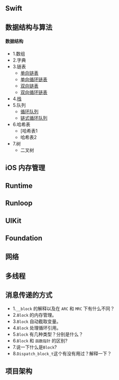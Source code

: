 

## Swift


## 数据结构与算法

#### 数据结构
- 1.数组
- 2.字典
- 3.链表
    - [单向链表](https://github.com/xiu619544553/dailyCode/blob/master/数据结构与算法/线性表_单链表/main.c)
    - [单向循环链表](https://github.com/xiu619544553/dailyCode/blob/master/数据结构与算法/线性表_单向循环链表/main.c)
    - [双向链表](https://github.com/xiu619544553/dailyCode/blob/master/数据结构与算法/线性表_双向链表/main.c)
    - [双向循环链表](https://github.com/xiu619544553/dailyCode/blob/master/数据结构与算法/线性表_双向循环链表/main.c)
- 4.[栈](https://github.com/xiu619544553/dailyCode/blob/master/数据结构与算法/栈/main.c)
- 5.队列
    - [循环队列](https://github.com/xiu619544553/dailyCode/blob/master/数据结构与算法/循环队列/main.c)
    - [链式循环队列](https://github.com/xiu619544553/dailyCode/blob/master/数据结构与算法/链式循环队列/main.c)
- 6.哈希表
    - [哈希表1
    - 哈希表2
- 7.树
    - 二叉树

## iOS 内存管理
## Runtime
## Runloop
## UIKit
## Foundation
## 网络
## 多线程
## 消息传递的方式
- 1.`__block` 的解释以及在 `ARC` 和 `MRC` 下有什么不同？
- 2.`Block` 的内存管理。
- 3.`Block` 自动截取变量。
- 4.`Block` 处理循环引用。
- 5.`Block` 有几种类型？分别是什么？
- 6.`Block` 和 `函数指针` 的区别?
- 7.说一下什么是`Block`? 
- 8.`Dispatch_block_t`这个有没有用过？解释一下？
## 项目架构

